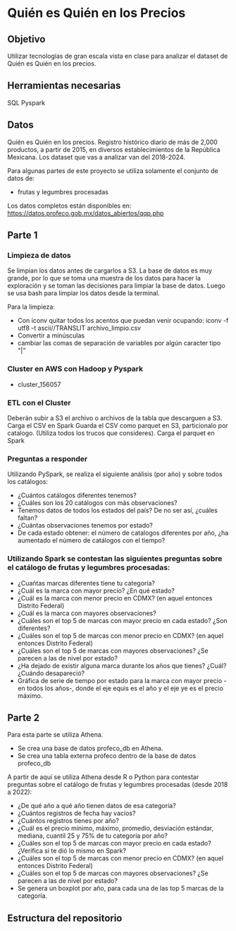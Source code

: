 # Quién es Quién en los Precios
## Objetivo
Utilizar tecnologías de gran escala vista en clase para analizar el dataset de Quién es Quién en los precios. 

## Herramientas necesarias
SQL
Pyspark

## Datos
Quién es Quién en los precios. Registro histórico diario de más de 2,000 productos, a partir de 2015, en diversos establecimientos de la República Mexicana. Los dataset que vas a analizar van del 2018-2024.

Para algunas partes de este proyecto se utiliza solamente el conjunto de datos de:
- frutas y legumbres procesadas

Los datos completos están disponibles en: https://datos.profeco.gob.mx/datos_abiertos/qqp.php

## Parte 1
### Limpieza de datos
Se limpian los datos antes de cargarlos a S3. La base de datos es muy grande, por lo que se toma una muestra de los datos para hacer la exploración y se toman las decisiones para limpiar la base de datos. Luego se usa bash para limpiar los datos desde la terminal.

Para la limpieza:
- Con iconv quitar todos los acentos que puedan venir ocupando: iconv -f utf8 -t ascii//TRANSLIT archivo_limpio.csv
- Convertir a minúsculas
- cambiar las comas de separación de variables por algún caracter tipo "|" 

### Cluster en AWS con Hadoop y Pyspark
- cluster_156057

### ETL con el Cluster
Deberán subir a S3 el archivo o archivos de la tabla que descarguen a S3.
Carga el CSV en Spark
Guarda el CSV como parquet en S3, particionalo por catalogo. (Utiliza todos los trucos que consideres).
Carga el parquet en Spark

### Preguntas a responder
Utilizando PySpark, se realiza el siguiente análisis (por año) y sobre todos los catálogos:
- ¿Cuántos catálogos diferentes tenemos?
- ¿Cuáles son los 20 catálogos con más observaciones?
- Tenemos datos de todos los estados del país? De no ser así, ¿cuáles faltan?
- ¿Cuántas observaciones tenemos por estado?
- De cada estado obtener: el número de catalogos diferentes por año, ¿ha aumentado el número de catálogos con el tiempo?

### Utilizando Spark se contestan las siguientes preguntas sobre el catálogo de frutas y legumbres procesadas:
- ¿Cuańtas marcas diferentes tiene tu categoría?
- ¿Cuál es la marca con mayor precio? ¿En qué estado?
- ¿Cuál es la marca con menor precio en CDMX? (en aquel entonces Distrito Federal)
- ¿Cuál es la marca con mayores observaciones?
- ¿Cuáles son el top 5 de marcas con mayor precio en cada estado? ¿Son diferentes?
- ¿Cuáles son el top 5 de marcas con menor precio en CDMX? (en aquel entonces Distrito Federal)
- ¿Cuáles son el top 5 de marcas con mayores observaciones? ¿Se parecen a las de nivel por estado?
- ¿Ha dejado de existir alguna marca durante los años que tienes? ¿Cuál? ¿Cuándo desapareció?
- Gráfica de serie de tiempo por estado para la marca con mayor precio -en todos los años-, donde el eje equis es el año y el eje ye es el precio máximo.


## Parte 2
Para esta parte se utiliza Athena. 
- Se crea una base de datos profeco_db en Athena.
- Se crea una tabla externa profeco dentro de la base de datos profeco_db

A partir de aquí se utiliza Athena desde R o Python para contestar preguntas sobre el catálogo de frutas y legumbres procesadas (desde 2018 a 2022):
- ¿De qué año a qué año tienen datos de esa categoría?
- ¿Cuántos registros de fecha hay vacíos?
- ¿Cuántos registros tienes por año?
- ¿Cuál es el precio mínimo, máximo, promedio, desviación estándar, mediana, cuantil 25 y 75% de tu categoría por año?
- ¿Cuáles son el top 5 de marcas con mayor precio en cada estado? ¿Verifica si te dió lo mismo en Spark?
- ¿Cuáles son el top 5 de marcas con menor precio en CDMX? (en aquel entonces Distrito Federal)
- ¿Cuáles son el top 5 de marcas con mayores observaciones? ¿Se parecen a las de nivel por estado?
- Se genera un boxplot por año, para cada una de las top 5 marcas de la categoría.


## Estructura del repositorio
